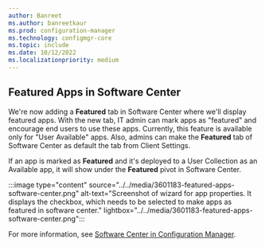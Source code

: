 ```yaml
---
author: Banreet
ms.author: banreetkaur
ms.prod: configuration-manager
ms.technology: configmgr-core
ms.topic: include
ms.date: 10/12/2022
ms.localizationpriority: medium
---
```

## <a name="bkmk_featured-apps-software-center"></a> Featured Apps in Software Center

<!--3601183-->
We're now adding a **Featured** tab in Software Center where we'll display featured apps. 
With the new tab, IT admin can mark apps as "featured" and encourage end users to use these apps. 
Currently, this feature is available only for "User Available" apps. 
Also, admins can make the **Featured** tab of Software Center as default the tab from Client Settings. 

If an app is marked as **Featured** and it's deployed to a User Collection as an Available app, it will show under the **Featured** pivot in Software Center.

:::image type="content" source="../../media/3601183-featured-apps-software-center.png" alt-text="Screenshot of wizard for app properties. It displays the checkbox, which needs to be selected to make apps as featured in software center." lightbox="../../media/3601183-featured-apps-software-center.png":::

For more information, see [Software Center in Configuration Manager](../../../../understand/software-center.md).
